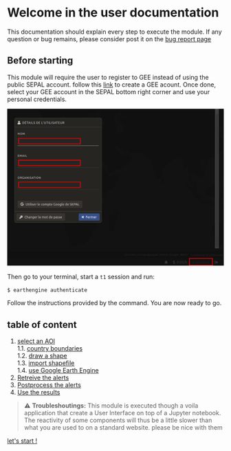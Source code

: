 # Welcome in the user documentation 

This documentation should explain every step  to execute the module. If any question or bug remains, please consider post it on the [bug report page](https://github.com/openforis/glad_alerts/issues/new/choose)

## Before starting 
This module will require the user to register to GEE instead of using the public SEPAL account. follow this [link](https://earthengine.google.com) to create a GEE acount. Once done, select your GEE account in the SEPAL bottom right corner and use your personal credentials. 

![gee_account](./img/gee_account.png)

Then go to your terminal, start a `t1` session and run:  
```
$ earthengine authenticate
```

Follow the instructions provided by the command. You are now ready to go.

## table of content
1. [select an AOI](./select_aoi.md)  
  1.1. [country boundaries](./select_aoi.md)  
  1.2. [draw a shape](./select_aoi.md)  
  1.3. [import shapefile](./select_aoi.md)  
  1.4. [use Google Earth Engine](./select_aoi.md)  
2. [Retreive the alerts](./retreive_alert.md)  
3. [Postprocess the alerts](./postprocess_alerts.md)  
4. [Use the results](./results.md)  


> :warning: **Troubleshoutings:** This module is executed though a voila application that create a User Interface on top of a Jupyter notebook. The reactivity of some components will thus be a little slower than what you are used to on a standard website. please be nice with them

[let's start !](./select_aoi.md)
